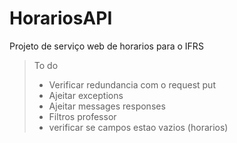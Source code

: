 # HorariosAPI
Projeto de serviço web de horarios para o IFRS

> To do
  > - Verificar redundancia com o request put
  > - Ajeitar exceptions
  > - Ajeitar messages responses
  > - Filtros professor
  > - verificar se campos estao vazios (horarios)
  
 